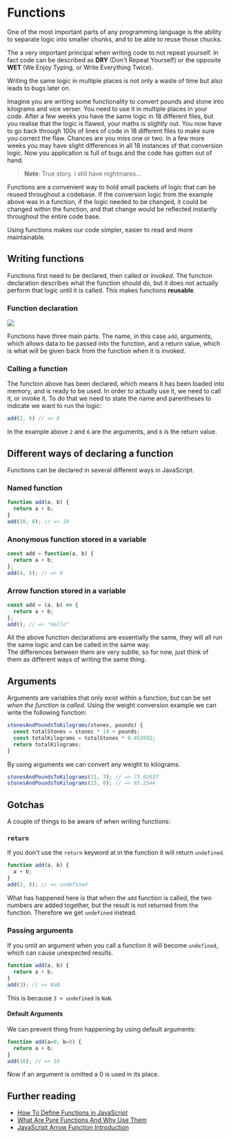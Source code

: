 # Functions

One of the most important parts of any programming language is the ability to separate logic into smaller chunks, and to be able to reuse those chucks.

The a very important principal when writing code to not repeat yourself. In fact code can be described as **DRY** \(Don't Repeat Yourself\) or the opposite **WET** \(We Enjoy Typing, or Write Everything Twice\).

Writing the same logic in multiple places is not only a waste of time but also leads to bugs later on.

Imagine you are writing some functionality to convert pounds and stone into kilograms and vice verser. You need to use it in multiple places in your code. After a few weeks you have the same logic in 18 different files, but you realise that the logic is flawed, your maths is slightly out. You now have to go back through 100s of lines of code in 18 different files to make sure you correct the flaw. Chances are you miss one or two. In a few more weeks you may have slight differences in all 18 instances of that conversion logic. Now you application is full of bugs and the code has gotten out of hand.

> **Note**: True story. I still have nightmares...

Functions are a convenient way to hold small packets of logic that can be reused throughout a codebase. If the conversion logic from the example above was in a function, if the logic needed to be changed, it could be changed within the function, and that change would be reflected instantly throughout the entire code base.

Using functions makes our code simpler, easier to read and more maintainable.

## Writing functions

Functions first need to be declared, then called or _invoked_. The function declaration describes what the function should do, but it does not actually perform that logic until it is called. This makes functions **reusable**.

### Function declaration

![](https://user-images.githubusercontent.com/3531085/35194737-10b8670a-feb0-11e7-9ab5-25a0eb4edd01.png)

Functions have three main parts. The name, in this case `add`, arguments, which allows data to be passed into the function, and a return value, which is what will be given back from the function when it is invoked.

### Calling a function

The function above has been declared, which means it has been loaded into memory, and is ready to be used. In order to actually use it, we need to call it, or invoke it. To do that we need to state the name and parentheses to indicate we want to run the logic:

```js
add(2, 6) // => 8
```

In the example above `2` and `6` are the arguments, and `8` is the return value.

## Different ways of declaring a function

Functions can be declared in several different ways in JavaScript.

### Named function

```js
function add(a, b) {
  return a + b;
}
add(10, 8); // => 18
```

### Anonymous function stored in a variable

```js
const add = function(a, b) {
  return a + b;
};
add(4, 5); // => 9
```

### Arrow function stored in a variable

```js
const add = (a, b) => {
  return a + b;
};
add(); // => "Hello"
```

All the above function declarations are essentially the same, they will all run the same logic and can be called in the same way.  
The differences between them are very subtle, so for now, just think of them as different ways of writing the same thing.

## Arguments

Arguments are variables that only exist within a function, but can be set _when the function is called_. Using the weight conversion example we can write the following function:

```js
stonesAndPoundsToKilograms(stones, pounds) {
  const totalStones = stones * 14 + pounds;
  const totalKilograms = totalStones * 0.453592;
  return totalKilograms;
}
```

By using arguments we can convert any weight to kilograms.

```js
stonesAndPoundsToKilograms(11, 7); // => 73.02837
stonesAndPoundsToKilograms(15, 0); // => 95.2544
```

## Gotchas

A couple of things to be aware of when writing functions:

### `return`

If you don't use the `return` keyword at in the function it will return `undefined`.

```js
function add(a, b) {
  a + b;
}
add(2, 8); // => undefined
```

What has happened here is that when the `add` function is called, the two numbers are added together, but the result is not returned from the function. Therefore we get `undefined` instead.

### Passing arguments

If you omit an argument when you call a function it will become `undefined`, which can cause unexpected results.

```js
function add(a, b) {
  return a + b;
}
add(3); // => NaN
```

This is because `3 + undefined` is `NaN`.

#### Default Arguments

We can prevent thing from happening by using default arguments:

```js
function add(a=0, b=0) {
  return a + b;
}
add(10); // => 10
```

Now if an argument is omitted a 0 is used in its place.

## Further reading

* [How To Define Functions in JavaScript](https://www.digitalocean.com/community/tutorials/how-to-define-functions-in-javascript)
* [What Are Pure Functions And Why Use Them](https://medium.com/@jamesjefferyuk/javascript-what-are-pure-functions-4d4d5392d49c)
* [JavaScript Arrow Function Introduction](http://wesbos.com/arrow-functions/)



